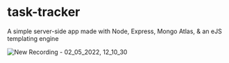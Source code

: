 # task-tracker
A simple server-side app made with Node, Express, Mongo Atlas, &amp; an eJS templating engine

![New Recording - 02_05_2022, 12_10_30](https://user-images.githubusercontent.com/81391345/166227508-e6e47366-15ed-48a4-a1a3-2ba635ddec35.gif)
